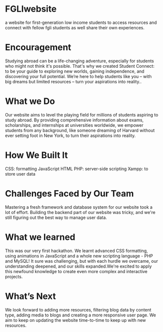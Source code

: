 # FGLIwebsite
a website for first-generation low income students to access resources and connect with fellow fgli students as well share their own experiences.

# Encouragement
Studying abroad can be a life-changing adventure, especially for students who might not think it's possible. That's why we created Student Connect: to be your guide to exploring new worlds, gaining independence, and discovering your full potential. We’re here to help students like you – with big dreams but limited resources – turn your aspirations into reality.. 

# What we Do
Our website aims to level the playing field for millions of students aspiring to study abroad. By providing comprehensive information about exams, scholarships, and internships at universities worldwide, we empower students from any background, like someone dreaming of Harvard without ever setting foot in New York, to turn their aspirations into reality.

# How We Built It 
CSS: formatting
JavaScript
HTML
PHP: server-side scripting
Xampp: to store user data

# Challenges Faced by Our Team
Mastering a fresh framework and database system for our website took a lot of effort. Building the backend part of our website was tricky, and we're still figuring out the best way to manage user data. 


# What we learned
This was our very first hackathon. We learnt advanced CSS formatting, using animations in JavaScript and a whole new scripting language - PHP and MySQL! It sure was challenging, but with each hurdle we overcame, our understanding deepened, and our skills expanded.We're excited to apply this newfound knowledge to create even more complex and interactive projects.


# What’s Next
We look forward to adding more resources, filtering blog data by content type, adding media to blogs and creating a more responsive user page. We aim to keep on updating the website time-to-time to keep up with new resources.
